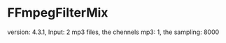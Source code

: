# FFmpegFilterMix
 version: 4.3.1,
 Input: 2 mp3 files,
 the chennels mp3: 1,
 the sampling: 8000
 
